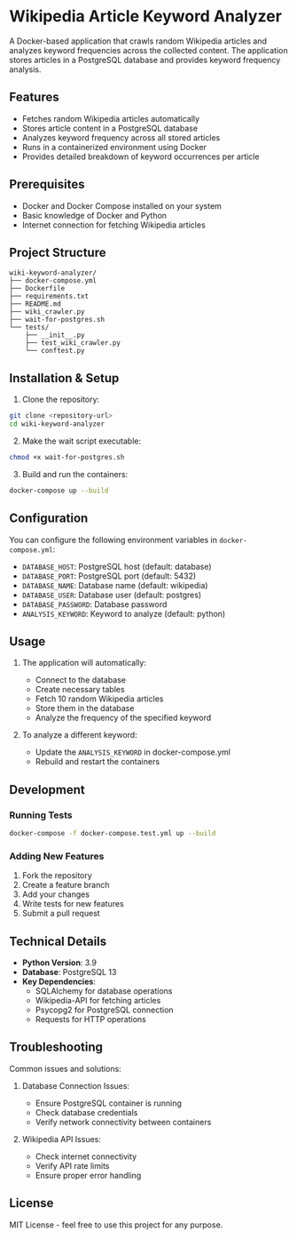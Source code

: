 # Wikipedia Article Keyword Analyzer

A Docker-based application that crawls random Wikipedia articles and analyzes keyword frequencies across the collected content. The application stores articles in a PostgreSQL database and provides keyword frequency analysis.

## Features

- Fetches random Wikipedia articles automatically
- Stores article content in a PostgreSQL database
- Analyzes keyword frequency across all stored articles
- Runs in a containerized environment using Docker
- Provides detailed breakdown of keyword occurrences per article

## Prerequisites

- Docker and Docker Compose installed on your system
- Basic knowledge of Docker and Python
- Internet connection for fetching Wikipedia articles

## Project Structure

```
wiki-keyword-analyzer/
├── docker-compose.yml
├── Dockerfile
├── requirements.txt
├── README.md
├── wiki_crawler.py
├── wait-for-postgres.sh
└── tests/
    ├── __init__.py
    ├── test_wiki_crawler.py
    └── conftest.py
```

## Installation & Setup

1. Clone the repository:
```bash
git clone <repository-url>
cd wiki-keyword-analyzer
```

2. Make the wait script executable:
```bash
chmod +x wait-for-postgres.sh
```

3. Build and run the containers:
```bash
docker-compose up --build
```

## Configuration

You can configure the following environment variables in `docker-compose.yml`:

- `DATABASE_HOST`: PostgreSQL host (default: database)
- `DATABASE_PORT`: PostgreSQL port (default: 5432)
- `DATABASE_NAME`: Database name (default: wikipedia)
- `DATABASE_USER`: Database user (default: postgres)
- `DATABASE_PASSWORD`: Database password
- `ANALYSIS_KEYWORD`: Keyword to analyze (default: python)

## Usage

1. The application will automatically:
   - Connect to the database
   - Create necessary tables
   - Fetch 10 random Wikipedia articles
   - Store them in the database
   - Analyze the frequency of the specified keyword

2. To analyze a different keyword:
   - Update the `ANALYSIS_KEYWORD` in docker-compose.yml
   - Rebuild and restart the containers

## Development

### Running Tests

```bash
docker-compose -f docker-compose.test.yml up --build
```

### Adding New Features

1. Fork the repository
2. Create a feature branch
3. Add your changes
4. Write tests for new features
5. Submit a pull request

## Technical Details

- **Python Version**: 3.9
- **Database**: PostgreSQL 13
- **Key Dependencies**:
  - SQLAlchemy for database operations
  - Wikipedia-API for fetching articles
  - Psycopg2 for PostgreSQL connection
  - Requests for HTTP operations

## Troubleshooting

Common issues and solutions:

1. Database Connection Issues:
   - Ensure PostgreSQL container is running
   - Check database credentials
   - Verify network connectivity between containers

2. Wikipedia API Issues:
   - Check internet connectivity
   - Verify API rate limits
   - Ensure proper error handling

## License

MIT License - feel free to use this project for any purpose.